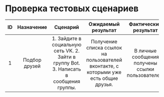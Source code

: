# Проверка тестовых сценариев
| ID  | Назначение  | Сценарий | Ожидаемый результат  | Фактический результат  | Оценка |
|:-------------: |:---------------:| :-------------:|:-------------: |:---------------:| :-------------:|
| 1       | Подбор друзей  |     1.	Зайдите в социальную сеть VK.  2.	Зайти в группу Bot.  3.	Написать в сообщения группы.| Получение списка ссылок на пользователей вконтакте, с которыми уже есть общие друзья.       | В личные сообщения получены ссылки пользователей. |     Тест пройден. |
